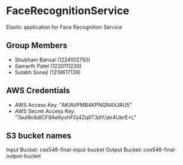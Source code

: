 # FaceRecognitionService
Elastic application for Face Recognition Service

## Group Members
- Shubham Bansal (1224102750)
- Samarth Patel (1220111230)
- Sulabh Soneji (1219617139)

## AWS Credentials
- AWS Access Key: "AKIAVPMB4KPNQN4VJRU5"
- AWS Secret Access Key: "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"

## S3 bucket names
Input Bucket: cse546-final-input-bucket
Output Bucket: cse546-final-output-bucket
